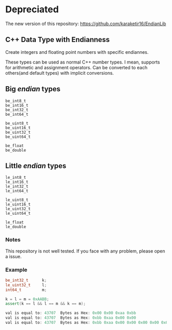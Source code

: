 # Depreciated
The new version of this repository: https://github.com/karaketir16/EndianLib

## C++ Data Type with Endianness

Create integers and floating point numbers with specific endiannes.

These types can be used as normal C++ number types. I mean, supports for arithmetic and assignment operators. Can be converted to each others(and default types) with implicit conversions.

## Big _endian_ types
```
be_int8_t
be_int16_t
be_int32_t
be_int64_t

be_uint8_t
be_uint16_t
be_uint32_t
be_uint64_t

be_float
be_double
```

## Little _endian_ types
```
le_int8_t
le_int16_t
le_int32_t
le_int64_t

le_uint8_t
le_uint16_t
le_uint32_t
le_uint64_t

le_float
le_double
```
### Notes

This repository is not well tested. If you face with any problem, please open a issue.

### Example
```c++
be_int32_t      k;
le_uint32_t     l;
int64_t         m;

k = l = m = 0xAABB;
assert(k == l && l == m && k == m);
```

```c++ 
val is equal to: 43707  Bytes as Hex: 0x00 0x00 0xaa 0xbb
val is equal to: 43707  Bytes as Hex: 0xbb 0xaa 0x00 0x00
val is equal to: 43707  Bytes as Hex: 0xbb 0xaa 0x00 0x00 0x00 0x00 0x00 0x00
```
